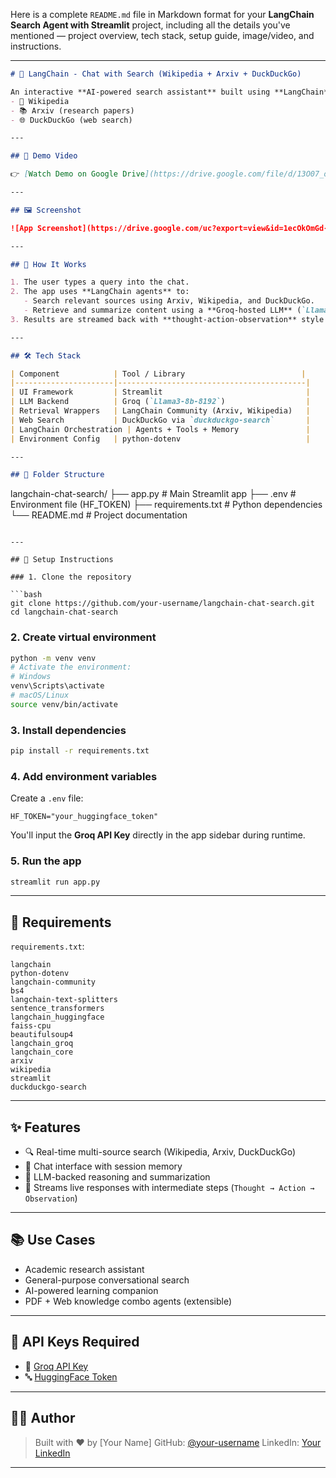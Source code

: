 Here is a complete `README.md` file in Markdown format for your **LangChain Search Agent with Streamlit** project, including all the details you've mentioned — project overview, tech stack, setup guide, image/video, and instructions.

---

```markdown
# 🤖 LangChain - Chat with Search (Wikipedia + Arxiv + DuckDuckGo)

An interactive **AI-powered search assistant** built using **LangChain**, **Groq LLMs**, and **Streamlit**. This tool allows users to ask questions and get real-time responses pulled from:
- 🧠 Wikipedia  
- 📚 Arxiv (research papers)  
- 🌐 DuckDuckGo (web search)

---

## 🎥 Demo Video

👉 [Watch Demo on Google Drive](https://drive.google.com/file/d/13O07_ogovTOHM3jm_JCvm8Z-6fhmAMZJ/view)

---

## 🖼️ Screenshot

![App Screenshot](https://drive.google.com/uc?export=view&id=1ecOkOmGd-e1gI905UEvIC2CUhHTZ292h)

---

## 🧠 How It Works

1. The user types a query into the chat.
2. The app uses **LangChain agents** to:
   - Search relevant sources using Arxiv, Wikipedia, and DuckDuckGo.
   - Retrieve and summarize content using a **Groq-hosted LLM** (`Llama3-8b-8192`).
3. Results are streamed back with **thought-action-observation** style reasoning via `StreamlitCallbackHandler`.

---

## 🛠️ Tech Stack

| Component            | Tool / Library                          |
|----------------------|------------------------------------------|
| UI Framework         | Streamlit                                |
| LLM Backend          | Groq (`Llama3-8b-8192`)                  |
| Retrieval Wrappers   | LangChain Community (Arxiv, Wikipedia)   |
| Web Search           | DuckDuckGo via `duckduckgo-search`       |
| LangChain Orchestration | Agents + Tools + Memory               |
| Environment Config   | python-dotenv                            |

---

## 📁 Folder Structure

```

langchain-chat-search/
├── app.py               # Main Streamlit app
├── .env                 # Environment file (HF\_TOKEN)
├── requirements.txt     # Python dependencies
└── README.md            # Project documentation

````

---

## 🧪 Setup Instructions

### 1. Clone the repository

```bash
git clone https://github.com/your-username/langchain-chat-search.git
cd langchain-chat-search
````

### 2. Create virtual environment

```bash
python -m venv venv
# Activate the environment:
# Windows
venv\Scripts\activate
# macOS/Linux
source venv/bin/activate
```

### 3. Install dependencies

```bash
pip install -r requirements.txt
```

### 4. Add environment variables

Create a `.env` file:

```env
HF_TOKEN="your_huggingface_token"
```

You'll input the **Groq API Key** directly in the app sidebar during runtime.

### 5. Run the app

```bash
streamlit run app.py
```

---

## 🧰 Requirements

`requirements.txt`:

```
langchain
python-dotenv
langchain-community
bs4
langchain-text-splitters
sentence_transformers
langchain_huggingface
faiss-cpu
beautifulsoup4
langchain_groq
langchain_core
arxiv
wikipedia
streamlit
duckduckgo-search
```

---

## ✨ Features

* 🔍 Real-time multi-source search (Wikipedia, Arxiv, DuckDuckGo)
* 💬 Chat interface with session memory
* 🧠 LLM-backed reasoning and summarization
* 🔁 Streams live responses with intermediate steps (`Thought → Action → Observation`)

---

## 📚 Use Cases

* Academic research assistant
* General-purpose conversational search
* AI-powered learning companion
* PDF + Web knowledge combo agents (extensible)

---

## 🔐 API Keys Required

* 🧠 [Groq API Key](https://console.groq.com/)
* 🔤 [HuggingFace Token](https://huggingface.co/settings/tokens)

---

## 🧑‍💻 Author

> Built with ❤️ by \[Your Name]
> GitHub: [@your-username](https://github.com/your-username)
> LinkedIn: [Your LinkedIn](https://linkedin.com/in/your-profile)

---

